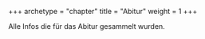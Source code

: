 +++
archetype = "chapter"
title = "Abitur"
weight = 1
+++

Alle Infos die für das Abitur gesammelt wurden.